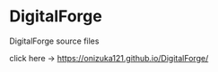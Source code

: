# DigitalForge
DigitalForge source files

click here ->  https://onizuka121.github.io/DigitalForge/
